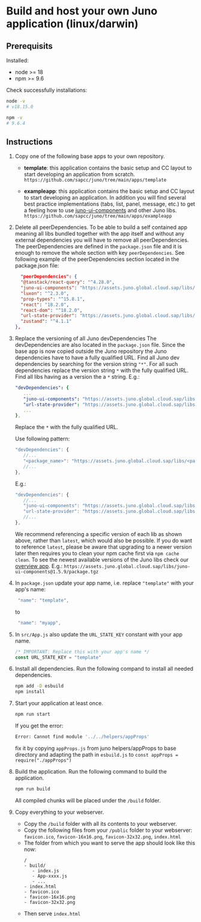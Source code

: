 # Build and host your own Juno application (linux/darwin)

## Prerequisits

Installed:

- node >= 18
- npm >= 9.6

Check successfully installations:

```bash
node -v
# v18.15.0

npm -v
# 9.6.4
```

## Instructions

1. Copy one of the following base apps to your own repository.

   - **template**: this application contains the basic setup and CC layout to start developing an application from scratch.
     `https://github.com/sapcc/juno/tree/main/apps/template`

   - **exampleapp**: this application contains the basic setup and CC layout to start developing an application. In addition you will find several best practice implementations (tabs, list, panel, message, etc.) to get a feeling how to use [juno-ui-components](https://ui.juno.global.cloud.sap/) and other Juno libs.
     `https://github.com/sapcc/juno/tree/main/apps/exampleapp`

2. Delete all peerDependencies.
   To be able to build a self contained app meaning all libs bundled together with the app itself and without any external dependencies you will have to remove all peerDependencies. The peerDependencies are defined in the `package.json` file and it is enough to remove the whole section with key `peerDependencies`.
   See following example of the peerDependencies section located in the package.json file:
   ```json
     "peerDependencies": {
     "@tanstack/react-query": "^4.28.0",
     "juno-ui-components": "https://assets.juno.global.cloud.sap/libs/juno-ui-components@2.13.8/package.tgz",
     "luxon": "^2.3.0",
     "prop-types": "^15.8.1",
     "react": "18.2.0",
     "react-dom": "^18.2.0",
     "url-state-provider": "https://assets.juno.global.cloud.sap/libs/url-state-provider@1.3.2/package.tgz",
     "zustand": "^4.1.1"
   },
   ```
3. Replace the versioning of all Juno devDependencies
   The devDependencies are also located in the `package.json` file. Since the base app is now copied outside the Juno repository the Juno dependencies have to have a fully qualified URL. Find all Juno dev dependencies by searching for the version string `"*"`. For all such dependencies replace the version string `*` with the fully qualified URL.
   Find all libs having as a version the a `*` string. E.g.:

    <!---
    use yaml instead of json to not highlight as an error using "..."
    -->

   ```yaml
   "devDependencies": {
      ...
      "juno-ui-components": "https://assets.juno.global.cloud.sap/libs/juno-ui-components@2.13.8/package.tgz",
      "url-state-provider": "https://assets.juno.global.cloud.sap/libs/url-state-provider@1.3.2/package.tgz",
      ...
   },
   ```

   Replace the `*` with the fully qualified URL.

   Use following pattern:

   ```js
   "devDependencies": {
      //...
      "<package_name>": "https://assets.juno.global.cloud.sap/libs/<package_name>@<version>/package.tgz",
      //...
   },
   ```

   E.g.:

   ```js
   "devDependencies": {
      //...
      "juno-ui-components": "https://assets.juno.global.cloud.sap/libs/juno-ui-components@1.5.9/package.tgz",
      "url-state-provider": "https://assets.juno.global.cloud.sap/libs/url-state-provider@1.0.0/package.tgz",
      //...
   },
   ```

   We recommend referencing a specific version of each lib as shown above, rather than `latest`, which would also be possible. If you do want to reference `latest`, please be aware that upgrading to a newer version later then requires you to clean your npm cache first via `npm cache clean`. To see the newest available versions of the Juno libs check our [overview app](https://assets.juno.global.cloud.sap/?__s=N4IghgzhCmAuEFoD2A3aAnFBLaB3EAXKLGAEYCSAdgCbQAehATADQiVgrmzQC2hIIVgAcwlaABsA8kOhjqhAGZhxMAL6qgA). E.g.: `https://assets.juno.global.cloud.sap/libs/juno-ui-components@1.5.9/package.tgz`

4. In `package.json` update your app name, i.e. replace `"template"` with your app's name:
   ```js
    "name": "template",
   ```
   to
   ```js
    "name": "myapp",
   ```
5. In `src/App.js` also update the `URL_STATE_KEY` constant with your app name.

   ```js
   /* IMPORTANT: Replace this with your app's name */
   const URL_STATE_KEY = "template"
   ```

6. Install all dependencies.
   Run the following compand to install all needed dependencies.

   ```bash
   npm add -D esbuild
   npm install
   ```

7. Start your application at least once.

   ```bash
   npm run start
   ```

   If you get the error:

   ```bash
   Error: Cannot find module '../../helpers/appProps'
   ```

   fix it by copying `appProps.js` from juno helpers/appProps to base directory and adapting the path in `esbuild.js` to `const appProps = require("./appProps")`

8. Build the application.
   Run the following command to build the application.

   ```bash
   npm run build
   ```

   All compiled chunks will be placed under the `/build` folder.

9. Copy everything to your webserver.
   - Copy the `/build` folder with all its contents to your webserver.
   - Copy the following files from your `/public` folder to your webserver: `favicon.ico`, `favicon-16x16.png`, `favicon-32x32.png`, `index.html`
   - The folder from which you want to serve the app should look like this now:
     ```
     /
     - build/
        - index.js
        - App-xxxx.js
        - ...
     - index.html
     - favicon.ico
     - favicon-16x16.png
     - favicon-32x32.png
     ```
   - Then serve `index.html`
